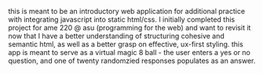this is meant to be an introductory web application for additional practice with integrating javascript into static html/css. I initially completed this project for ame 220 @ asu (programming for the web) and want to revisit it now that I have a better understanding of structuring cohesive and semantic html, as well as a better grasp on effective, ux-first styling. 
this app is meant to serve as a virtual magic 8 ball - the user enters a yes or no question, and one of twenty randomzied responses populates as an answer.
